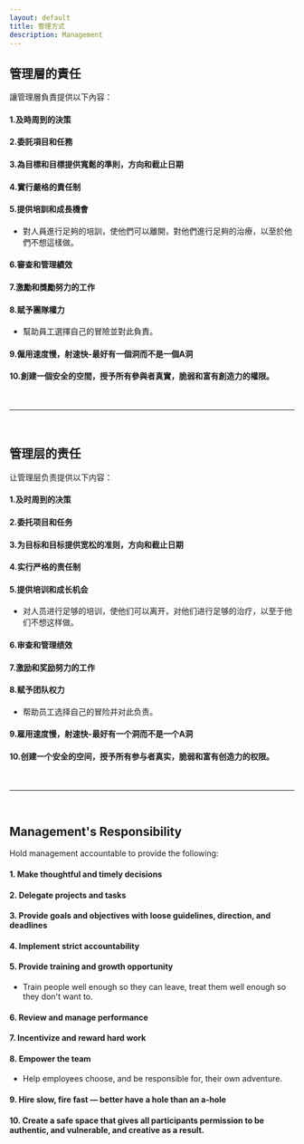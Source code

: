 ```yaml
---
layout: default
title: 管理方式
description: Management
---
```


## 管理層的責任

讓管理層負責提供以下內容：

#### 1.及時周到的決策

#### 2.委託項目和任務

#### 3.為目標和目標提供寬鬆的準則，方向和截止日期

#### 4.實行嚴格的責任制

#### 5.提供培訓和成長機會
* 對人員進行足夠的培訓，使他們可以離開，對他們進行足夠的治療，以至於他們不想這樣做。

#### 6.審查和管理績效

#### 7.激勵和獎勵努力的工作

#### 8.賦予團隊權力
* 幫助員工選擇自己的冒險並對此負責。

#### 9.僱用速度慢，射速快-最好有一個洞而不是一個A洞

#### 10.創建一個安全的空間，授予所有參與者真實，脆弱和富有創造力的權限。

<br>

---

<br>

## 管理层的责任

让管理层负责提供以下内容：

#### 1.及时周到的决策

#### 2.委托项目和任务

#### 3.为目标和目标提供宽松的准则，方向和截止日期

#### 4.实行严格的责任制

#### 5.提供培训和成长机会
* 对人员进行足够的培训，使他们可以离开，对他们进行足够的治疗，以至于他们不想这样做。

#### 6.审查和管理绩效

#### 7.激励和奖励努力的工作

#### 8.赋予团队权力
* 帮助员工选择自己的冒险并对此负责。

#### 9.雇用速度慢，射速快-最好有一个洞而不是一个A洞

#### 10.创建一个安全的空间，授予所有参与者真实，脆弱和富有创造力的权限。

<br>

---

<br>

## Management's Responsibility

Hold management accountable to provide the following:

#### 1. Make thoughtful and timely decisions

#### 2. Delegate projects and tasks

#### 3. Provide goals and objectives with loose guidelines, direction, and deadlines

#### 4. Implement strict accountability 

#### 5. Provide training and growth opportunity
* Train people well enough so they can leave, treat them well enough so they don't want to.

#### 6. Review and manage performance 

#### 7. Incentivize and reward hard work 

#### 8. Empower the team
* Help employees choose, and be responsible for,  their own adventure.

#### 9. Hire slow, fire fast — better have a hole than an a-hole

#### 10. Create a safe space that gives all participants permission to be authentic, and vulnerable, and creative as a result.

